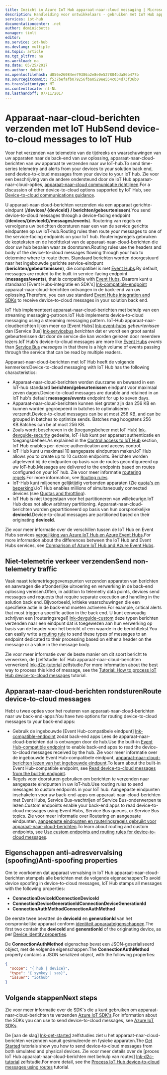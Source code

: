```yaml
---
title: Inzicht in Azure IoT Hub apparaat-naar-cloud messaging | Microsoft Docs
description: Handleiding voor ontwikkelaars - gebruiken met IoT Hub apparaat-naar-cloud-berichten. Bevat informatie over het verzenden van Telemetrie- en niet-telemtry gegevens, en routering gebruiken om berichten te bezorgen.
services: iot-hub
documentationcenter: .net
author: dominicbetts
manager: timlt
editor: 
ms.service: iot-hub
ms.devlang: multiple
ms.topic: article
ms.tgt_pltfrm: na
ms.workload: na
ms.date: 05/25/2017
ms.author: dobett
ms.openlocfilehash: d856e26084ee79386a2e8e0e527804bda86b477b
ms.sourcegitcommit: f537befafb079256fba0529ee554c034d73f36b0
ms.translationtype: MT
ms.contentlocale: nl-NL
ms.lasthandoff: 07/11/2017
---
```

# <a name="send-device-to-cloud-messages-to-iot-hub"></a><span data-ttu-id="464b1-104">Apparaat-naar-cloud-berichten verzenden met IoT Hub</span><span class="sxs-lookup"><span data-stu-id="464b1-104">Send device-to-cloud messages to IoT Hub</span></span>

<span data-ttu-id="464b1-105">Voor het verzenden van telemetrie van de tijdreeks en waarschuwingen van uw apparaten naar de back-end van uw oplossing, apparaat-naar-cloud-berichten van uw apparaat te verzenden naar uw IoT-hub.</span><span class="sxs-lookup"><span data-stu-id="464b1-105">To send time-series telemetry and alerts from your devices to your solution back end, send device-to-cloud messages from your device to your IoT hub.</span></span> <span data-ttu-id="464b1-106">Zie voor een beschrijving van de andere ondersteund door de IoT Hub apparaat-naar-cloud-opties, [apparaat-naar-cloud communicatie richtlijnen][lnk-d2c-guidance].</span><span class="sxs-lookup"><span data-stu-id="464b1-106">For a discussion of other device-to-cloud options supported by IoT Hub, see [Device-to-cloud communications guidance][lnk-d2c-guidance].</span></span>

<span data-ttu-id="464b1-107">U apparaat-naar-cloud-berichten verzenden via een apparaat gerichte-eindpunt (**/devices/ {deviceId} / berichten/gebeurtenissen**).</span><span class="sxs-lookup"><span data-stu-id="464b1-107">You send device-to-cloud messages through a device-facing endpoint (**/devices/{deviceId}/messages/events**).</span></span> <span data-ttu-id="464b1-108">Routering van regels en vervolgens uw berichten doorsturen naar een van de service gerichte eindpunten op uw IoT-hub.</span><span class="sxs-lookup"><span data-stu-id="464b1-108">Routing rules then route your messages to one of the service-facing endpoints on your IoT hub.</span></span> <span data-ttu-id="464b1-109">Routeringsregels gebruiken de kopteksten en de hoofdtekst van de apparaat-naar-cloud-berichten die door uw hub bepalen waar ze doorsturen.</span><span class="sxs-lookup"><span data-stu-id="464b1-109">Routing rules use the headers and body of the device-to-cloud messages flowing through your hub to determine where to route them.</span></span> <span data-ttu-id="464b1-110">Standaard berichten worden doorgestuurd naar het ingebouwde gerichte service-eindpunt (**berichten/gebeurtenissen**), die compatibel is met [Event Hubs][lnk-event-hubs].</span><span class="sxs-lookup"><span data-stu-id="464b1-110">By default, messages are routed to the built-in service-facing endpoint (**messages/events**), that is compatible with [Event Hubs][lnk-event-hubs].</span></span> <span data-ttu-id="464b1-111">Daarom kunt u standaard [Event Hubs-integratie en SDK's] [ lnk-compatible-endpoint] apparaat-naar-cloud-berichten ontvangen in de back-end van uw oplossing.</span><span class="sxs-lookup"><span data-stu-id="464b1-111">Therefore, you can use standard [Event Hubs integration and SDKs][lnk-compatible-endpoint] to receive device-to-cloud messages in your solution back end.</span></span>

<span data-ttu-id="464b1-112">IoT Hub implementeert apparaat-naar-cloud-berichten met behulp van een streaming messaging-patroon.</span><span class="sxs-lookup"><span data-stu-id="464b1-112">IoT Hub implements device-to-cloud messaging using a streaming messaging pattern.</span></span> <span data-ttu-id="464b1-113">IoT-Hub apparaat-naar-cloudberichten lijken meer op [Event Hubs] [ lnk-event-hubs] *gebeurtenissen* dan [Service Bus] [ lnk-servicebus] *berichten* dat er wordt een groot aantal gebeurtenissen dat door de service die kan worden gelezen door meerdere lezers.</span><span class="sxs-lookup"><span data-stu-id="464b1-113">IoT Hub's device-to-cloud messages are more like [Event Hubs][lnk-event-hubs] *events* than [Service Bus][lnk-servicebus] *messages* in that there is a high volume of events passing through the service that can be read by multiple readers.</span></span>

<span data-ttu-id="464b1-114">Apparaat-naar-cloud-berichten met IoT Hub heeft de volgende kenmerken:</span><span class="sxs-lookup"><span data-stu-id="464b1-114">Device-to-cloud messaging with IoT Hub has the following characteristics:</span></span>

* <span data-ttu-id="464b1-115">Apparaat-naar-cloud-berichten worden duurzame en bewaard in een IoT-hub standaard **berichten/gebeurtenissen** eindpunt voor maximaal zeven dagen.</span><span class="sxs-lookup"><span data-stu-id="464b1-115">Device-to-cloud messages are durable and retained in an IoT hub's default **messages/events** endpoint for up to seven days.</span></span>
* <span data-ttu-id="464b1-116">Apparaat-naar-cloud-berichten kunnen niet groter zijn dan 256 KB en kunnen worden gegroepeerd in batches te optimaliseren verzendt.</span><span class="sxs-lookup"><span data-stu-id="464b1-116">Device-to-cloud messages can be at most 256 KB, and can be grouped in batches to optimize sends.</span></span> <span data-ttu-id="464b1-117">Batches mag hoogstens 256 KB.</span><span class="sxs-lookup"><span data-stu-id="464b1-117">Batches can be at most 256 KB.</span></span>
* <span data-ttu-id="464b1-118">Zoals wordt beschreven in de [toegangsbeheer met IoT Hub] [ lnk-devguide-security] gedeelte, IoT-Hub kunt per apparaat authenticatie en toegangsbeheer.</span><span class="sxs-lookup"><span data-stu-id="464b1-118">As explained in the [Control access to IoT Hub][lnk-devguide-security] section, IoT Hub enables per-device authentication and access control.</span></span>
* <span data-ttu-id="464b1-119">IoT-Hub kunt u maximaal 10 aangepaste eindpunten maken.</span><span class="sxs-lookup"><span data-stu-id="464b1-119">IoT Hub allows you to create up to 10 custom endpoints.</span></span> <span data-ttu-id="464b1-120">Berichten worden afgeleverd bij de eindpunten op basis van de routes geconfigureerd op uw IoT-hub.</span><span class="sxs-lookup"><span data-stu-id="464b1-120">Messages are delivered to the endpoints based on routes configured on your IoT hub.</span></span> <span data-ttu-id="464b1-121">Zie voor meer informatie [routering regels](#routing-rules).</span><span class="sxs-lookup"><span data-stu-id="464b1-121">For more information, see [Routing rules](#routing-rules).</span></span>
* <span data-ttu-id="464b1-122">IoT-Hub kunt miljoenen gelijktijdig verbonden apparaten (Zie [quota's en beperking][lnk-quotas]).</span><span class="sxs-lookup"><span data-stu-id="464b1-122">IoT Hub enables millions of simultaneously connected devices (see [Quotas and throttling][lnk-quotas]).</span></span>
* <span data-ttu-id="464b1-123">IoT Hub is niet toegestaan voor het partitioneren van willekeurige.</span><span class="sxs-lookup"><span data-stu-id="464b1-123">IoT Hub does not allow arbitrary partitioning.</span></span> <span data-ttu-id="464b1-124">Apparaat-naar-cloud-berichten worden gepartitioneerd op basis van hun oorspronkelijke **deviceId**.</span><span class="sxs-lookup"><span data-stu-id="464b1-124">Device-to-cloud messages are partitioned based on their originating **deviceId**.</span></span>

<span data-ttu-id="464b1-125">Zie voor meer informatie over de verschillen tussen de IoT Hub en Event Hubs services [vergelijking van Azure IoT Hub en Azure Event Hubs][lnk-comparison].</span><span class="sxs-lookup"><span data-stu-id="464b1-125">For more information about the differences between the IoT Hub and Event Hubs services, see [Comparison of Azure IoT Hub and Azure Event Hubs][lnk-comparison].</span></span>

## <a name="send-non-telemetry-traffic"></a><span data-ttu-id="464b1-126">Niet-telemetrie verkeer verzenden</span><span class="sxs-lookup"><span data-stu-id="464b1-126">Send non-telemetry traffic</span></span>

<span data-ttu-id="464b1-127">Vaak naast telemetriegegevenspunten verzenden apparaten van berichten en aanvragen die afzonderlijke uitvoering en verwerking in de back-end oplossing vereisen.</span><span class="sxs-lookup"><span data-stu-id="464b1-127">Often, in addition to telemetry data points, devices send messages and requests that require separate execution and handling in the solution back end.</span></span> <span data-ttu-id="464b1-128">Bijvoorbeeld, kritieke waarschuwingen die een specifieke actie in de back-end moeten activeren.</span><span class="sxs-lookup"><span data-stu-id="464b1-128">For example, critical alerts that must trigger a specific action in the back end.</span></span> <span data-ttu-id="464b1-129">U kunt eenvoudig schrijven een [routeringsregel] [ lnk-devguide-custom] deze typen berichten verzenden naar een eindpunt dat is toegewezen aan hun verwerking op basis van de header voor het bericht of een waarde in de berichttekst.</span><span class="sxs-lookup"><span data-stu-id="464b1-129">You can easily write a [routing rule][lnk-devguide-custom] to send these types of messages to an endpoint dedicated to their processing based on either a header on the message or a value in the message body.</span></span>

<span data-ttu-id="464b1-130">Zie voor meer informatie over de beste manier om dit soort bericht te verwerken, de [zelfstudie: IoT Hub apparaat-naar-cloud-berichten verwerken] [ lnk-d2c-tutorial] zelfstudie.</span><span class="sxs-lookup"><span data-stu-id="464b1-130">For more information about the best way to process this kind of message, see the [Tutorial: How to process IoT Hub device-to-cloud messages][lnk-d2c-tutorial] tutorial.</span></span>

## <a name="route-device-to-cloud-messages"></a><span data-ttu-id="464b1-131">Apparaat-naar-cloud-berichten rondsturen</span><span class="sxs-lookup"><span data-stu-id="464b1-131">Route device-to-cloud messages</span></span>

<span data-ttu-id="464b1-132">Hebt u twee opties voor het routeren van apparaat-naar-cloud-berichten naar uw back-end-apps:</span><span class="sxs-lookup"><span data-stu-id="464b1-132">You have two options for routing device-to-cloud messages to your back-end apps:</span></span>

* <span data-ttu-id="464b1-133">Gebruik de ingebouwde [Event Hub-compatibele eindpunt] [ lnk-compatible-endpoint] zodat back-end apps Lees de apparaat-naar-cloud-berichten dat is ontvangen door de hub.</span><span class="sxs-lookup"><span data-stu-id="464b1-133">Use the built-in [Event Hub-compatible endpoint][lnk-compatible-endpoint] to enable back-end apps to read the device-to-cloud messages received by the hub.</span></span> <span data-ttu-id="464b1-134">Zie voor meer informatie over de ingebouwde Event Hub-compatibele eindpunt, [apparaat-naar-cloud-berichten lezen van het ingebouwde eindpunt][lnk-devguide-builtin].</span><span class="sxs-lookup"><span data-stu-id="464b1-134">To learn about the built-in Event Hub-compatible endpoint, see [Read device-to-cloud messages from the built-in endpoint][lnk-devguide-builtin].</span></span>
* <span data-ttu-id="464b1-135">Regels voor doorsturen gebruiken om berichten te verzenden naar aangepaste eindpunten in uw IoT-hub.</span><span class="sxs-lookup"><span data-stu-id="464b1-135">Use routing rules to send messages to custom endpoints in your IoT hub.</span></span> <span data-ttu-id="464b1-136">Aangepaste eindpunten inschakelen voor uw back-end-apps om apparaat-naar-cloud-berichten met Event Hubs, Service Bus-wachtrijen of Service Bus-onderwerpen te lezen.</span><span class="sxs-lookup"><span data-stu-id="464b1-136">Custom endpoints enable your back-end apps to read device-to-cloud messages using Event Hubs, Service Bus queues, or Service Bus topics.</span></span> <span data-ttu-id="464b1-137">Zie voor meer informatie over Routering en aangepaste eindpunten, [aangepaste eindpunten en routeringsregels gebruikt voor apparaat-naar-cloud-berichten][lnk-devguide-custom].</span><span class="sxs-lookup"><span data-stu-id="464b1-137">To learn about routing and custom endpoints, see [Use custom endpoints and routing rules for device-to-cloud messages][lnk-devguide-custom].</span></span>

## <a name="anti-spoofing-properties"></a><span data-ttu-id="464b1-138">Eigenschappen anti-adresvervalsing (spoofing)</span><span class="sxs-lookup"><span data-stu-id="464b1-138">Anti-spoofing properties</span></span>

<span data-ttu-id="464b1-139">Om te voorkomen dat apparaat vervalsing in IoT Hub apparaat-naar-cloud-berichten stempels alle berichten met de volgende eigenschappen:</span><span class="sxs-lookup"><span data-stu-id="464b1-139">To avoid device spoofing in device-to-cloud messages, IoT Hub stamps all messages with the following properties:</span></span>

* <span data-ttu-id="464b1-140">**ConnectionDeviceId**</span><span class="sxs-lookup"><span data-stu-id="464b1-140">**ConnectionDeviceId**</span></span>
* <span data-ttu-id="464b1-141">**ConnectionDeviceGenerationId**</span><span class="sxs-lookup"><span data-stu-id="464b1-141">**ConnectionDeviceGenerationId**</span></span>
* <span data-ttu-id="464b1-142">**ConnectionAuthMethod**</span><span class="sxs-lookup"><span data-stu-id="464b1-142">**ConnectionAuthMethod**</span></span>

<span data-ttu-id="464b1-143">De eerste twee bevatten de **deviceId** en **generationId** van het oorspronkelijke apparaat conform [identiteit apparaateigenschappen][lnk-device-properties].</span><span class="sxs-lookup"><span data-stu-id="464b1-143">The first two contain the **deviceId** and **generationId** of the originating device, as per [Device identity properties][lnk-device-properties].</span></span>

<span data-ttu-id="464b1-144">De **ConnectionAuthMethod** eigenschap bevat een JSON-geserialiseerd object, met de volgende eigenschappen:</span><span class="sxs-lookup"><span data-stu-id="464b1-144">The **ConnectionAuthMethod** property contains a JSON serialized object, with the following properties:</span></span>

```json
{
  "scope": "{ hub | device}",
  "type": "{ symkey | sas}",
  "issuer": "iothub"
}
```

## <a name="next-steps"></a><span data-ttu-id="464b1-145">Volgende stappen</span><span class="sxs-lookup"><span data-stu-id="464b1-145">Next steps</span></span>

<span data-ttu-id="464b1-146">Zie voor meer informatie over de SDK's die u kunt gebruiken om apparaat-naar-cloud-berichten te verzenden [Azure IoT SDK's][lnk-sdks].</span><span class="sxs-lookup"><span data-stu-id="464b1-146">For information about the SDKs you can use to send device-to-cloud messages, see [Azure IoT SDKs][lnk-sdks].</span></span>

<span data-ttu-id="464b1-147">De [aan de slag] [ lnk-get-started] zelfstudies ziet u het apparaat-naar-cloud-berichten verzenden vanuit gesimuleerde en fysieke apparaten.</span><span class="sxs-lookup"><span data-stu-id="464b1-147">The [Get Started][lnk-get-started] tutorials show you how to send device-to-cloud messages from both simulated and physical devices.</span></span> <span data-ttu-id="464b1-148">Zie voor meer details over de [proces IoT Hub apparaat-naar-cloud-berichten met behulp van routes] [ lnk-d2c-tutorial] zelfstudie.</span><span class="sxs-lookup"><span data-stu-id="464b1-148">For more detail, see the [Process IoT Hub device-to-cloud messages using routes][lnk-d2c-tutorial] tutorial.</span></span>

[lnk-devguide-builtin]: iot-hub-devguide-messages-read-builtin.md
[lnk-devguide-custom]: iot-hub-devguide-messages-read-custom.md
[lnk-comparison]: iot-hub-compare-event-hubs.md
[lnk-d2c-guidance]: iot-hub-devguide-d2c-guidance.md
[lnk-get-started]: iot-hub-get-started.md

[lnk-event-hubs]: http://azure.microsoft.com/documentation/services/event-hubs/
[lnk-servicebus]: http://azure.microsoft.com/documentation/services/service-bus/
[lnk-quotas]: iot-hub-devguide-quotas-throttling.md
[lnk-sdks]: iot-hub-devguide-sdks.md
[lnk-compatible-endpoint]: iot-hub-devguide-messages-read-builtin.md
[lnk-device-properties]: iot-hub-devguide-identity-registry.md#device-identity-properties
[lnk-devguide-security]: iot-hub-devguide-security.md
[lnk-d2c-tutorial]: iot-hub-csharp-csharp-process-d2c.md
